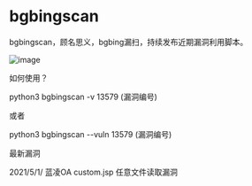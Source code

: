 # bgbingscan
bgbingscan，顾名思义，bgbing漏扫，持续发布近期漏洞利用脚本。

![image](https://user-images.githubusercontent.com/51054495/116782150-181b1880-aaba-11eb-999e-905a15ee3f68.png)

如何使用？

python3 bgbingscan -v 13579 (漏洞编号)

或者

python3 bgbingscan --vuln 13579 (漏洞编号)

最新漏洞

2021/5/1/  蓝凌OA custom.jsp 任意文件读取漏洞
